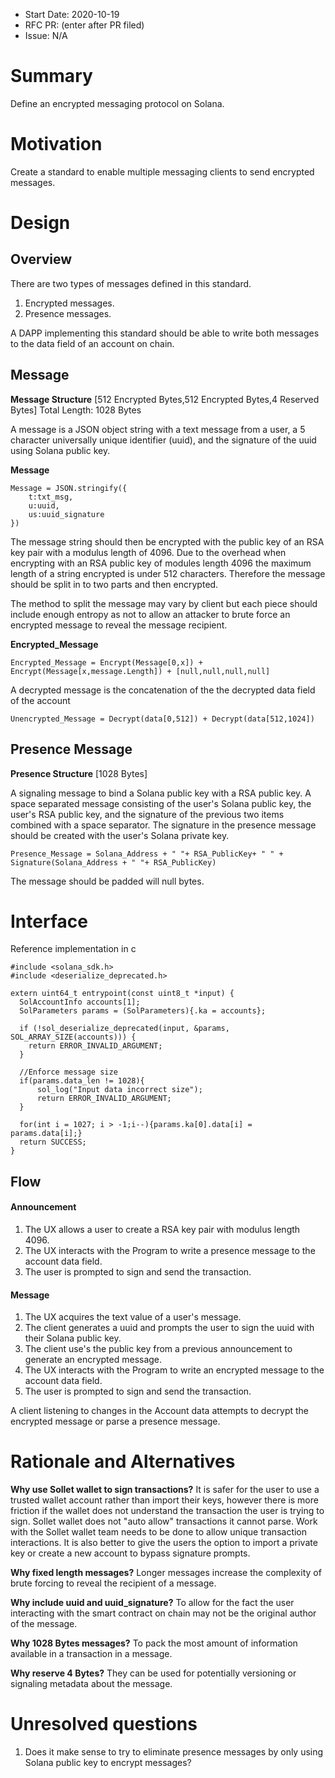 - Start Date: 2020-10-19
- RFC PR: (enter after PR filed)
- Issue: N/A

# Summary
[summary]: #summary

Define an encrypted messaging protocol on Solana.

# Motivation
[motivation]: #motivation

Create a standard to enable multiple messaging clients to send encrypted messages.

# Design
[design]: #design

## Overview

There are two types of messages defined in this standard. 
1. Encrypted messages.
2. Presence messages.

A DAPP implementing this standard should be able to write both messages to the data field of an account on chain.

## Message
**Message Structure**
[512 Encrypted Bytes,512 Encrypted Bytes,4 Reserved Bytes]
Total Length: 1028 Bytes

A message is a JSON object string with a text message from a user, a 5 character universally unique identifier (uuid), and the signature of the uuid using Solana public key.

**Message**
```
Message = JSON.stringify({
	t:txt_msg, 
	u:uuid,
	us:uuid_signature
})
```

The message string should then be encrypted with the public key of an RSA key pair with a modulus length of 4096.  Due to the overhead when encrypting with an RSA public key of modules length 4096 the maximum length of a string encrypted is under 512 characters. Therefore the message
should be split in to two parts and then encrypted.

The method to split the message may vary by client but each piece should include enough entropy as not to allow an attacker to brute force an encrypted message to reveal the message recipient.

**Encrypted_Message**
```
Encrypted_Message = Encrypt(Message[0,x]) + Encrypt(Message[x,message.Length]) + [null,null,null,null]
```
A decrypted message is the concatenation of the the decrypted data field of the account

```
Unencrypted_Message = Decrypt(data[0,512]) + Decrypt(data[512,1024])
```

## Presence Message
**Presence Structure**
[1028 Bytes]

A signaling message to bind a Solana public key with a RSA public key.
A space separated message consisting of the user's Solana public key, the user's RSA public key, and the signature of the previous two items combined with a space separator.
The signature in the presence message should be created with the user's Solana private key.

```
Presence_Message = Solana_Address + " "+ RSA_PublicKey+ " " + Signature(Solana_Address + " "+ RSA_PublicKey)
```
The message should be padded will null bytes.






# Interface
[design]: #Interface

Reference implementation in c

```
#include <solana_sdk.h>
#include <deserialize_deprecated.h>

extern uint64_t entrypoint(const uint8_t *input) {
  SolAccountInfo accounts[1];
  SolParameters params = (SolParameters){.ka = accounts};

  if (!sol_deserialize_deprecated(input, &params, SOL_ARRAY_SIZE(accounts))) {
    return ERROR_INVALID_ARGUMENT;
  }
  
  //Enforce message size
  if(params.data_len != 1028){
	  sol_log("Input data incorrect size");
	  return ERROR_INVALID_ARGUMENT;
  }
  
  for(int i = 1027; i > -1;i--){params.ka[0].data[i] = params.data[i];}
  return SUCCESS;
}
```


## Flow

#### Announcement
1. The UX allows a user to create a RSA key pair with modulus length 4096.
3. The UX interacts with the Program to write a presence message to the account data field.
4. The user is prompted to sign and send the transaction.

#### Message
1. The UX acquires the text value of a user's message.
2. The client generates a  uuid and prompts the user to sign the uuid with their Solana public key.
3. The client use's the public key from a previous announcement to generate an encrypted message.
4. The UX interacts with the Program to write an encrypted message to the account data field.
5. The user is prompted to sign and send the transaction.

A client listening to changes in the Account data attempts to decrypt the encrypted message or parse a presence message.

# Rationale and Alternatives

**Why use Sollet wallet to sign transactions?** 
It is safer for the user to use a trusted wallet account rather than import their keys, however there is more friction if the wallet does not understand the transaction the user is trying to sign.
Sollet wallet does not "auto allow" transactions it cannot parse.
Work with the Sollet wallet team needs to be done to allow unique transaction interactions.
It is also better to give the users the option to import a private key or create a new account to bypass signature prompts.

**Why fixed length messages?**
 Longer messages increase the complexity of brute forcing to reveal the recipient of a message.
 
**Why include uuid and uuid_signature?**
To allow for the fact the user interacting with the smart contract on chain may not be the original author of the message.

**Why 1028 Bytes messages?** 
To pack the most amount of information available in a transaction in a message.

**Why reserve 4 Bytes?**
 They can be used for potentially versioning or signaling metadata about the message.

# Unresolved questions
[unresolved]: #unresolved-questions

1. Does it make sense to try to eliminate presence messages by only using Solana public key to encrypt messages?

